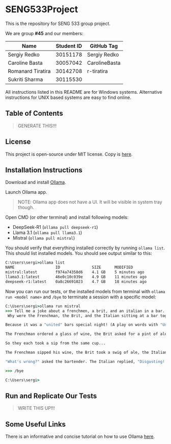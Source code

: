 # SENG533Project

This is the repository for SENG 533 group project.

We are group **#45** and our members:

| Name                | Student ID | GitHub Tag           |
|---------------------|-----------|-----------------------|
| Sergiy Redko        | 30151178  | Sergiy Redko|
| Caroline Basta      | 30057042  | CarolineBasta        |
| Romanard Tiratira   | 30142708  | r-tiratira     |
| Sukriti Sharma      | 30115530  |         |

All instructions listed in this README are for Windows systems. Alternative instructions for UNIX based systems are easy to find online.

## Table of Contents

> GENERATE THIS!!!

## License

This project is open-source under MIT license. Copy is [here](./LICENSE).

## Installation Instructions

Download and install [Ollama](https://ollama.com/).

Launch Ollama app.

> NOTE: Ollama app does not have a UI. It will be visible in system tray though.

Open CMD (or other terminal) and install following models:
- DeepSeek-R1 (`ollama pull deepseek-r1`)
- Llama 3.1 (`ollama pull llama3.1`)
- Mistral (`ollama pull mistral`)

You should verify that everything installed correctly by running `ollama list`. This should list installed models. You should see output similar to this:
```cmd
C:\Users\sergi>ollama list
NAME                  ID              SIZE      MODIFIED
mistral:latest        f974a74358d6    4.1 GB    5 minutes ago
llama3.1:latest       46e0c10c039e    4.9 GB    11 minutes ago
deepseek-r1:latest    0a8c26691023    4.7 GB    18 minutes ago
```

Now you can run our tests, or the installed models from terminal with `ollama run <model name>` and `/bye` to terminate a session with a specific model:
```cmd
C:\Users\sergi>ollama run mistral
>>> Tell me a joke about a frenchmen, a brit, and an italian in a bar.
 Why were the Frenchman, the Brit, and the Italian sitting at a bar together?

Because it was a "united" bars special night! (A play on words with "United Nations")

The Frenchman ordered a glass of wine, the Brit asked for a pint of ale, and the Italian demanded an espresso. The bartender looked at them and said, "You know, you three could save some money if you all just shared one drink!"

So they each took a sip from the same cup...

The Frenchman sipped his wine, the Brit took a swig of ale, the Italian drank his espresso - and immediately spit it out!

"What's wrong?" asked the bartender. The Italian replied, "Disgusting! It tastes like the three of us drank from the same cup!"

>>> /bye

C:\Users\sergi>
```

## Run and Replicate Our Tests

> WRITE THIS UP!!!

## Some Useful Links

There is an informative and concise tutorial on how to use Ollama [here](https://www.youtube.com/watch?v=UtSSMs6ObqY).
